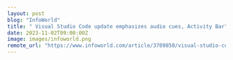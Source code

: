 ```yaml
---
layout: post
blog: "InfoWorld"
title: " Visual Studio Code update emphasizes audio cues, Activity Bar"
date: 2023-11-02T09:00:00Z
image: images/infoworld.png
remote_url: "https://www.infoworld.com/article/3709850/visual-studio-code-update-emphasizes-audio-cues-activity-bar.html#tk.rss_applicationdevelopment"
---
```

